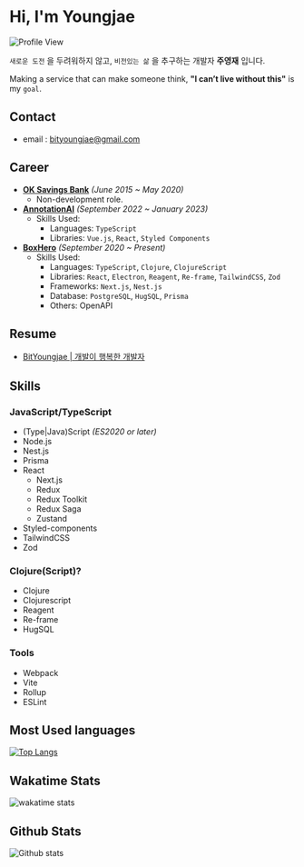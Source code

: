 # Hi, I'm Youngjae

![Profile View](https://en9tw80biy8gbvy.m.pipedream.net)

`새로운 도전` 을 두려워하지 않고, `비전있는 삶` 을 추구하는 개발자 **주영재** 입니다.

Making a service that can make someone think, **"I can’t live without this"** is my `goal`.

## Contact

- email : bityoungjae@gmail.com

## Career
- [**OK Savings Bank**](https://www.oksavingsbank.com/) _(June 2015 ~ May 2020)_
  - Non-development role.
- [**AnnotationAI**](https://www.annotation-ai.com) _(September 2022 ~ January 2023)_
  - Skills Used:
    - Languages: `TypeScript`
    - Libraries: `Vue.js`, `React`, `Styled Components`
- **[BoxHero](https://www.boxhero-app.com/)** _(September 2020 ~ Present)_
  - Skills Used:
    - Languages: `TypeScript`, `Clojure`, `ClojureScript`
    - Libraries: `React`, `Electron`, `Reagent`, `Re-frame`, `TailwindCSS`, `Zod`
    - Frameworks: `Next.js`, `Nest.js`
    - Database: `PostgreSQL`, `HugSQL`, `Prisma`
    - Others: OpenAPI

## Resume

- [BitYoungjae | 개발이 행복한 개발자](http://bit.ly/3RFZnvq)

## Skills

### JavaScript/TypeScript
- (Type|Java)Script _(ES2020 or later)_
- Node.js
- Nest.js
- Prisma
- React
  - Next.js
  - Redux
  - Redux Toolkit
  - Redux Saga
  - Zustand
- Styled-components
- TailwindCSS
- Zod

### Clojure(Script)?
- Clojure
- Clojurescript
- Reagent
- Re-frame
- HugSQL

### Tools
- Webpack
- Vite
- Rollup
- ESLint

## Most Used languages

[![Top Langs](https://github-readme-stats.vercel.app/api/top-langs/?username=BitYoungjae&langs_count=11&hide=XSLT,HTML,CSS)](https://github.com/BitYoungjae/github-readme-stats)

## Wakatime Stats

![wakatime stats](https://github-readme-stats.vercel.app/api/wakatime?username=BitYoungjae)

## Github Stats

![Github stats](https://github-readme-stats.vercel.app/api?username=BitYoungjae&count_private=true&show_icons=true&cache_seconds=1800&theme=react&line_height=35&custom_title=%EC%A3%BC%EC%98%81%EC%9E%AC%EC%9D%98%20%EA%B9%83%ED%97%99%20%ED%94%84%EB%A1%9C%ED%95%84%20(BitYoungjae's%20Github%20Stats))
